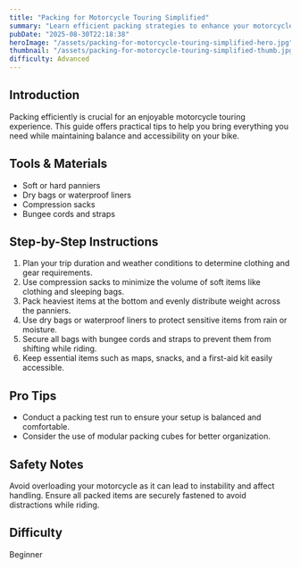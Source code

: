 ```yaml
---
title: "Packing for Motorcycle Touring Simplified"
summary: "Learn efficient packing strategies to enhance your motorcycle touring experience"
pubDate: "2025-08-30T22:18:38"
heroImage: "/assets/packing-for-motorcycle-touring-simplified-hero.jpg"
thumbnail: "/assets/packing-for-motorcycle-touring-simplified-thumb.jpg"
difficulty: Advanced
---
```


<h2>Introduction</h2>
<p>Packing efficiently is crucial for an enjoyable motorcycle touring experience. This guide offers practical tips to help you bring everything you need while maintaining balance and accessibility on your bike.</p>
<h2>Tools & Materials</h2>
<ul>
  <li>Soft or hard panniers</li>
  <li>Dry bags or waterproof liners</li>
  <li>Compression sacks</li>
  <li>Bungee cords and straps</li>
</ul>
<h2>Step-by-Step Instructions</h2>
<ol>
  <li>Plan your trip duration and weather conditions to determine clothing and gear requirements.</li>
  <li>Use compression sacks to minimize the volume of soft items like clothing and sleeping bags.</li>
  <li>Pack heaviest items at the bottom and evenly distribute weight across the panniers.</li>
  <li>Use dry bags or waterproof liners to protect sensitive items from rain or moisture.</li>
  <li>Secure all bags with bungee cords and straps to prevent them from shifting while riding.</li>
  <li>Keep essential items such as maps, snacks, and a first-aid kit easily accessible.</li>
</ol>
<h2>Pro Tips</h2>
<ul>
  <li>Conduct a packing test run to ensure your setup is balanced and comfortable.</li>
  <li>Consider the use of modular packing cubes for better organization.</li>
</ul>
<h2>Safety Notes</h2>
<p>Avoid overloading your motorcycle as it can lead to instability and affect handling. Ensure all packed items are securely fastened to avoid distractions while riding.</p>
<h2>Difficulty</h2>
<p>Beginner</p>